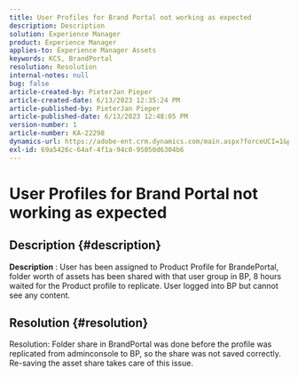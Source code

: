 ```yaml
---
title: User Profiles for Brand Portal not working as expected
description: Description
solution: Experience Manager
product: Experience Manager
applies-to: Experience Manager Assets
keywords: KCS, BrandPortal
resolution: Resolution
internal-notes: null
bug: false
article-created-by: PieterJan Pieper
article-created-date: 6/13/2023 12:35:24 PM
article-published-by: PieterJan Pieper
article-published-date: 6/13/2023 12:48:05 PM
version-number: 1
article-number: KA-22298
dynamics-url: https://adobe-ent.crm.dynamics.com/main.aspx?forceUCI=1&pagetype=entityrecord&etn=knowledgearticle&id=ca3739c0-e609-ee11-8f6e-6045bd006149
exl-id: 69a5426c-64af-4f1a-94c0-95050d6304b6
---
```

# User Profiles for Brand Portal not working as expected

## Description {#description}


<b>Description</b> : User has been assigned to Product Profile for BrandePortal, folder worth of assets has been shared with that user group in BP, 8 hours waited for the Product profile to replicate. User logged into BP but cannot see any content.


## Resolution {#resolution}


Resolution: Folder share in BrandPortal was done before the profile was replicated from adminconsole to BP, so the share was not saved correctly. Re-saving the asset share takes care of this issue.
